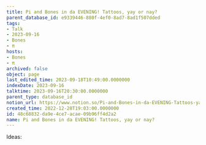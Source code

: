 ```yaml
---
title: Pi and Bones in da EVENING! Tattoos, yay or nay?
parent_database_id: e9339446-880f-4ef0-8ad7-8ad1f507dded
tags:
- Talk
- 2023-09-16
- Bones
- π
hosts:
- Bones
- π
archived: false
object: page
last_edited_time: 2023-09-18T10:49:00.0000000
indexDate: 2023-09-16
talktime: 2023-09-16T20:30:00.0000000
parent_type: database_id
notion_url: https://www.notion.so/Pi-and-Bones-in-da-EVENING-Tattoos-yay-or-nay-48c68832da9e4ce7acae09b96ff4d2a2
created_time: 2022-12-28T19:03:00.0000000
id: 48c68832-da9e-4ce7-acae-09b96ff4d2a2
name: Pi and Bones in da EVENING! Tattoos, yay or nay?
---
```


Ideas:
























